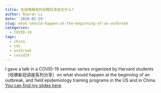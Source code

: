 ```yaml
---
title: 在疫情爆发的初期应该发生什么?
author: Ruoran Li
date: '2020-02-29'
slug: what-should-happen-at-the-beginning-of-an-outbreak
categories:
  - COVID-19
tags:
  - china
  - cdc
  - outbreak
  - covid19
---
```


I gave a talk in a COVID-19 seminar series organized by Harvard students（哈佛新冠讲座系列分享）on what should happen at the beginning of an outbreak, and field epidemiology training programs in the US and in China. [You can find my slides here](/post/2020-02-29covidoutbreak/COVIDbeginning.pdf). 